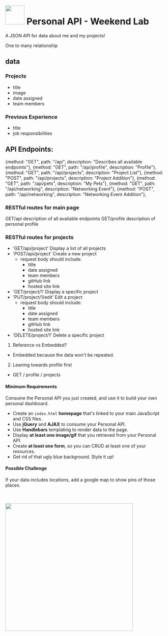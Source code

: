 # <img src="https://cloud.githubusercontent.com/assets/7833470/10423298/ea833a68-7079-11e5-84f8-0a925ab96893.png" width="60"> Personal API - Weekend Lab

A JSON API for data about me and my projects!

One to many relationship

## data

### Projects
- title
- image
- date assigned
- team members

### Previous Experience
- title
- job responsibilities

## API Endpoints:
{method: "GET", path: "/api", description: "Describes all available endpoints"},
{method: "GET", path: "/api/profile", description: "Profile"},
{method: "GET", path: "/api/projects", description: "Project List"},
{method: "POST", path: "/api/projects", description: "Project Addition"},
{method: "GET", path: "/api/pets", description: "My Pets"},
{method: "GET", path: "/api/networking", description: "Networking Event"},
{method: "POST", path: "/api/networking", description: "Networking Event Addition"},

### RESTful routes for main page
GET/api              description of all available endpoints
GET/profile          description of personal profile

### RESTful routes for projects
- 'GET/api/project'         Display a list of all projects
- 'POST/api/project'        Create a new project
  - request body should include:
    - title
    - date assigned
    - team members
    - gitHub link
    - hosted site link
- 'GET/project/1'           Display a specific project
- 'PUT/project/1/edit'      Edit a project
  - request body should include:
    - title
    - date assigned
    - team members
    - gitHub link
    - hosted site link
- 'DELETE/project/1'        Delete a specific project

1. Reference vs Embedded?
  - Embedded because the data won't be repeated.

2. Leaning towards profile first
  - GET / profile / projects



#### Minimum Requirements
Consume the Personal API you just created, and use it to build your own personal dashboard.

* Create an `index.html` **homepage** that's linked to your main JavaScript and CSS files.
* Use **jQuery** and **AJAX** to consume your Personal API.
* Use **Handlebars** templating to render data to the page.
* Display **at least one image/gif** that you retrieved from your Personal API.
* Create **at least one form**, so you can CRUD at least one of your resources.
* Get rid of that ugly blue background. Style it up!

#### Possible Challenge

If your data includes locations, add a google map to show pins of those places.

<br>
<br>

<img src="https://media.giphy.com/media/mWUuD8qPSi5B6/giphy.gif" width="400">
